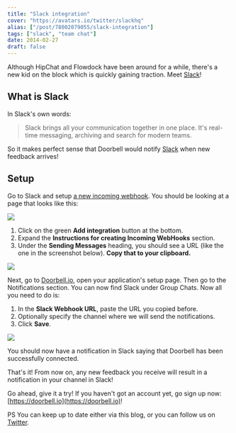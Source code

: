 ```yaml
---
title: "Slack integration"
cover: "https://avatars.io/twitter/slackhq"
alias: ["/post/78002079055/slack-integration"]
tags: ["slack", "team chat"]
date: 2014-02-27
draft: false
---
```


Although HipChat and Flowdock have been around for a while, there's a new kid on the block which is quickly gaining traction. Meet [Slack](https://slack.com)!

## What is Slack
   
In Slack's own words:

> Slack brings all your communication together in one place. It's real-time messaging, archiving and search for modern teams.


<!--more-->

So it makes perfect sense that Doorbell would notify [Slack](https://slack.com) when new feedback arrives!

## Setup

Go to Slack and setup [a new incoming webhook](http://blog.doorbell.io/post/78002079055/slack-integration). You should be looking at a page that looks like this:

![](/img/integrations/chat/slack/webhook.png)

1. Click on the green **Add integration** button at the bottom.
1. Expand the **Instructions for creating Incoming WebHooks** section.
1. Under the **Sending Messages** heading, you should see a URL (like the one in the screenshot below). **Copy that to your clipboard.**

![](/img/integrations/chat/slack/generated-webhook.png)

Next, go to [Doorbell.io](https://doorbell.io), open your application's setup page. Then go to the Notifications section. You can now find Slack under Group Chats. Now all you need to do is:

1. In the **Slack Webhook URL**, paste the URL you copied before.
1. Optionally specify the channel where we will send the notifications.
1. Click **Save**.

![](/img/integrations/chat/slack/form.png)

You should now have a notification in Slack saying that Doorbell has been successfully connected.

That's it! From now on, any new feedback you receive will result in a notification in your channel in Slack!

Go ahead, give it a try! If you haven't got an account yet, go sign up now: [https://doorbell.io](https://doorbell.io)!

PS You can keep up to date either via this blog, or you can follow us on [Twitter](https://twitter.com/doorbell_io).
